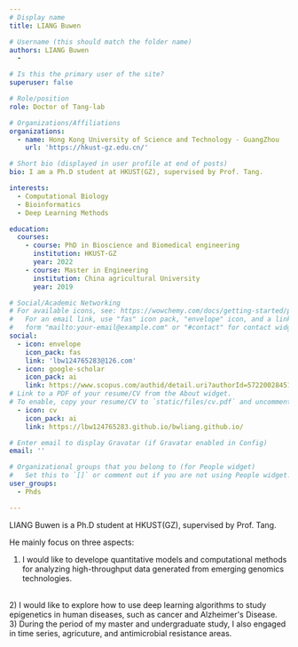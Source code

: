 ```yaml
---
# Display name
title: LIANG Buwen

# Username (this should match the folder name)
authors: LIANG Buwen
  - 

# Is this the primary user of the site?
superuser: false

# Role/position
role: Doctor of Tang-lab

# Organizations/Affiliations
organizations:
  - name: Hong Kong University of Science and Technology - GuangZhou
    url: 'https://hkust-gz.edu.cn/'

# Short bio (displayed in user profile at end of posts)
bio: I am a Ph.D student at HKUST(GZ), supervised by Prof. Tang.

interests:
  - Computational Biology 
  - Bioinformatics
  - Deep Learning Methods

education:
  courses:
    - course: PhD in Bioscience and Biomedical engineering
      institution: HKUST-GZ
      year: 2022
    - course: Master in Engineering
      institution: China agricultural University
      year: 2019

# Social/Academic Networking
# For available icons, see: https://wowchemy.com/docs/getting-started/page-builder/#icons
#   For an email link, use "fas" icon pack, "envelope" icon, and a link in the
#   form "mailto:your-email@example.com" or "#contact" for contact widget.
social:
  - icon: envelope
    icon_pack: fas
    link: 'lbw124765283@126.com'
  - icon: google-scholar
    icon_pack: ai
    link: https://www.scopus.com/authid/detail.uri?authorId=57220028451
# Link to a PDF of your resume/CV from the About widget.
# To enable, copy your resume/CV to `static/files/cv.pdf` and uncomment the lines below.
  - icon: cv
    icon_pack: ai
    link: https://lbw124765283.github.io/bwliang.github.io/

# Enter email to display Gravatar (if Gravatar enabled in Config)
email: ''

# Organizational groups that you belong to (for People widget)
#   Set this to `[]` or comment out if you are not using People widget.
user_groups:
  - Phds

---
```

LIANG Buwen is a Ph.D student at HKUST(GZ), supervised by Prof. Tang.

He mainly focus on three aspects:

1) I would like to develope quantitative models and computational methods for analyzing high-throughput data generated from emerging genomics technologies.
<br>
2) I would like to explore how to use deep learning algorithms to study epigenetics in human diseases, such as cancer and Alzheimer's Disease.
<br>
3) During the period of my master and undergraduate study, I also engaged in time series, agricuture, and antimicrobial resistance areas.

